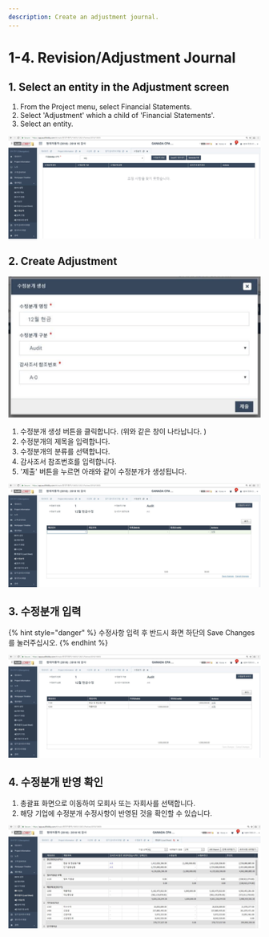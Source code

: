 ```yaml
---
description: Create an adjustment journal.
---
```


# 1-4. Revision/Adjustment Journal

## 1. Select an entity in the Adjustment screen

1. From the Project menu, select Financial Statements.
2. Select 'Adjustment' which a child of 'Financial Statements'.
3. Select an entity.

![Project Home -&amp;gt;Financial Statement-&amp;gt;Adjustment Screen](../../../.gitbook/assets/image-143.png)

## 2. Create Adjustment

![Project Home -&amp;gt;Financial Statements-&amp;gt;Adjustment-&amp;gt;Create Adjustment\(After selecting entity\)](../../../.gitbook/assets/image-91.png)

1. 수정분개 생성 버튼을 클릭합니다.  \(위와 같은 창이 나타납니다. \)  
2. 수정분개의 제목을 입력합니다. 
3. 수정분개의 분류를 선택합니다. 
4. 감사조서 참조번호를 입력합니다.
5. '제출' 버튼을 누르면 아래와 같이 수정분개가 생성됩니다. 

![4&#xC758; &#xC218;&#xC815;&#xBD84;&#xAC1C;&#xAC00; &#xB098;&#xD0C0;&#xB09C; &#xD654;&#xBA74;&#xC785;&#xB2C8;&#xB2E4;. &#xD654;&#xBA74; &#xC6B0;&#xCE21;&#xC0C1;&#xB2E8;&#xC758; &apos;&#xC218;&#xC815;&#xBD84;&#xAC1C; &#xBCF4;&#xC774;&#xAE30;&apos; &#xBC84;&#xD2BC;&#xC744; &#xB204;&#xB974;&#xBA74; &#xBAA9;&#xB85D;&#xC73C;&#xB85C; &#xB3CC;&#xC544;&#xAC11;&#xB2C8;&#xB2E4;. ](../../../.gitbook/assets/image-121.png)

## 3. 수정분개 입력

{% hint style="danger" %}
수정사항 입력 후 반드시 화면 하단의 Save Changes를 눌러주십시오.
{% endhint %}

![](../../../.gitbook/assets/image-147.png)

## 4. 수정분개 반영 확인

1. 총괄표 화면으로 이동하여 모회사 또는 자회사를 선택합니다.  
2. 해당 기업에 수정분개 수정사항이 반영된 것을 확인할 수 있습니다. 

![&#xCD1D;&#xAD04;&#xD45C; &#xD654;&#xBA74; : &#xAE30;&#xC5C5;\(Entity\) &#xC120;&#xD0DD; &#xD6C4; &#xC218;&#xC815;&#xBD84;&#xAC1C; &#xC218;&#xC815;&#xC0AC;&#xD56D; &#xBC18;&#xC601; &#xD655;&#xC778; &#xAC00;&#xB2A5;](../../../.gitbook/assets/image-186.png)

